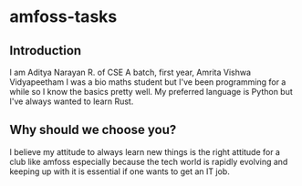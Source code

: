 # amfoss-tasks

## Introduction

I am Aditya Narayan R. of CSE A batch, first year, Amrita Vishwa Vidyapeetham
I was a bio maths student but I've been programming for a while so I know the basics pretty well.
My preferred language is Python but I've always wanted to learn Rust.

## **Why should we choose you?**

I believe my attitude to always learn new things is the right attitude for a club like amfoss especially
because the tech world is rapidly evolving and keeping up with it is essential if one wants to get an IT job.
